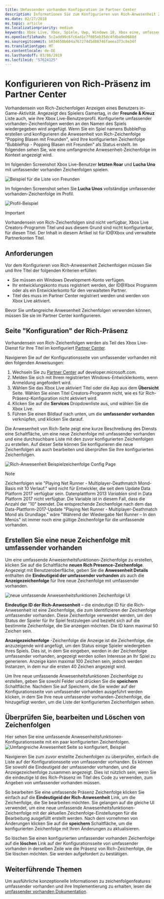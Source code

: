 ```yaml
---
title: Umfassender vorhanden Konfiguration im Partner Center
description: Informationen Sie zum Konfigurieren von Rich-Anwesenheit Zeichenfolgen im Partner Center
ms.date: 02/27/2018
ms.topic: article
ms.localizationpriority: medium
keywords: Xbox Live, Xbox, Spiele, Uwp, Windows 10, Xbox eine, umfassende Anwesenheitsfunktionen Zeichenfolgen, Partner Center
ms.openlocfilehash: 5c2add99c6fc6ad1c7f085eb35dc4fdba9e0688d
ms.sourcegitcommit: b034650b684a767274d5d88746faeea373c8e34f
ms.translationtype: MT
ms.contentlocale: de-DE
ms.lasthandoff: 03/06/2019
ms.locfileid: "57624125"
---
```

# <a name="configure-rich-presence-in-partner-center"></a>Konfigurieren von Rich-Präsenz im Partner Center

Vorhandensein von Rich-Zeichenfolgen Anzeigen eines Benutzers in-Game-Aktivität. Angezeigt des Spielers Gamertag, in der **Freunde & Kreuz** Liste auch, wie ihre Xbox Live-Benutzerprofil. Konfigurierte umfassender vorhanden-Zeichenfolgen werden an den Namen des Spiels wiedergegeben wird angefügt. Wenn Sie ein Spiel namens BubblePop erstellen und konfigurieren die Anwesenheit von Rich-Zeichenfolge "Popping Blasen mit Freunden", wird Ihre konfigurierten Zeichenfolge "BubblePop - Popping Blasen mit Freunden" als Status erstellt. Im folgenden sehen Sie, wie eine umfangreiche Anwesenheit-Zeichenfolge im Kontext angezeigt wird.

Im folgenden Screenshot Xbox Live-Benutzer **letzten Roar** und **Lucha Uno** mit umfassender vorhanden Zeichenfolgen spielen.

![Beispiel für die Liste von Freunden](../../images/rich_presence/RichPresence_FriendsList_Screen.jpg)

Im folgenden Screenshot sehen Sie **Lucha Unos** vollständige umfassender vorhanden-Zeichenfolge im Profil.

![Profil-Beispiel](../../images/rich_presence/RichPresence_Config_ProfileScreen.jpg)

> [!IMPORTANT]
> Vorhandensein von Rich-Zeichenfolgen sind nicht verfügbar, Xbox Live Creators-Programm Titel und aus diesem Grund sind nicht konfigurierbar, für diesen Titel. Der Inhalt in diesem Artikel ist für ID@Xbox und verwaltete Partnerkonten Titel.

## <a name="requirements"></a>Anforderungen

Vor dem Konfigurieren von Rich-Anwesenheit Zeichenfolgen müssen Sie und Ihre Titel der folgenden Kriterien erfüllen:

- Sie müssen ein Windows Development-Konto verfügen.
- Ihr entwicklungskonto muss registriert werden, der ID@Xbox Programm oder als ein Entwicklerkonto für den verwalteten Partner.
- Titel des muss im Partner Center registriert werden und werden von Xbox Live aktiviert.

Bevor Sie umfangreiche Anwesenheit Zeichenfolgen verwenden können, müssen Sie sie im Partner Center konfigurieren.

## <a name="rich-presence-configuration-page"></a>Seite "Konfiguration" der Rich-Präsenz

Vorhandensein von Rich-Zeichenfolgen werden als Teil des Xbox Live-Dienst für Ihre Titel im konfiguriert [Partner Center](https://partner.microsoft.com/dashboard).

Navigieren Sie auf der Konfigurationsseite von umfassender vorhanden mit den folgenden Anweisungen:

1. Wechseln Sie zu [Partner Center](https://partner.microsoft.com/dashboard) auf developer.microsoft.com.
2. Melden Sie sich mit Ihrem registrierten Windows-Entwicklerkonto, wenn Anmeldung angefordert wird.
3. Wählen Sie das Xbox Live aktiviert Titel oder die App aus dem **Übersicht** Seite. Wählen Sie einen Titel Creators-Programm nicht, wie es für Rich-Präsenz-Konfiguration nicht aktiviert wird.
4. Klicken Sie auf die **Services** Dropdownliste aus, und wählen Sie die Xbox Live.
5. Führen Sie einen Bildlauf nach unten, um die **umfassender vorhanden** verknüpfen, und klicken Sie darauf.

Die Anwesenheit von Rich-Seite zeigt eine kurze Beschreibung des Diensts eine Schaltfläche, um eine neue Zeichenfolge mit umfassender vorhanden und eine durchsuchbare Liste mit den zuvor konfigurierten Zeichenfolgen zu erstellen. Auf dieser Seite können Sie konfigurieren die neue Zeichenfolgen als auch bearbeiten und überprüfen Sie Ihre konfigurierten Zeichenfolgen.

![Rich-Anwesenheit Beispielzeichenfolge Config Page](../../images/rich_presence/RichPresence_ConfigPage_New.JPG)

> [!NOTE]
> Zeichenfolgen wie "Playing Net Runner - Multiplayer-Deathmatch Mond-Basis mit 10 Verlauf." wird nicht für Entwickler, die seit dem Update Data Platform 2017 verfügbar sein. Datenplattform 2013 *Variablen* sind in Data Platform 2017 nicht verfügbar. Die Variable ist in diesem Fall, dass die Anzahl der "10" beendet. Die entsprechende Zeichenfolge nach dem das Data-Plattform-2017-Update "Playing Net Runner - Multiplayer-Deathmatch Mond als Grundlage." wäre "Während der Wiedergabe Net Runner – In den Menüs" ist immer noch eine gültige Zeichenfolge für die umfassende vorhanden.

## <a name="create-a-new-rich-presence-string"></a>Erstellen Sie eine neue Zeichenfolge mit umfassender vorhanden

Um eine umfassende Anwesenheitsfunktionen-Zeichenfolge zu erstellen, klicken Sie auf die Schaltfläche **neuen Rich Presence-Zeichenfolge**. Angezeigt mit Benutzeroberfläche, geben Sie die **Anwesenheit Details** enthalten die **Eindeutigeid der umfassender vorhanden** als auch die **Anzeigezeichenfolge** für Ihre neue Zeichenfolge mit umfassender vorhanden.

![neue umfassende Anwesenheitsfunktionen Zeichenfolge UI](../../images/rich_presence/RichPresence_Config_NewString.JPG)

**Eindeutige ID der Rich-Anwesenheit** – die eindeutige ID für die Rich-Anwesenheit ist eine Zeichenfolge, die zum Identifizieren der Zeichenfolge umfassender vorhanden. Diese Zeichenfolge verwendet werden, um den Status der Spieler für Ihr Spiel festzulegen und bezieht sich auf die bestimmte Zeichenfolge, die Sie anzeigen möchten. Die ID kann maximal 50 Zeichen sein.

**Anzeigezeichenfolge** -Zeichenfolge die Anzeige ist die Zeichenfolge, die anzuzeigende wird angefügt, um den Status einige Spieler wiedergeben Ihres Spiels. Dies ist, in dem Sie eingeben, werden in der Zeichenfolge umfassender vorhanden, angezeigt werden sollen Interesse an Ihr Spiel zu generieren. Anzeige kann maximal 100 Zeichen sein, jedoch werden Instanzen, in dem nur die ersten 40 Zeichen angezeigt wird.

Um Ihre neue umfassende Anwesenheitsfunktionen Zeichenfolge zu erstellen, geben Sie sowohl Felder und drücken Sie die **speichern** Schaltfläche.
Nachdem Sie auf Speichern, die Sie wieder auf der Konfigurationsseite von umfassender vorhanden ausgeführt werden klicken, in dem Sie Ihre neue umfassender vorhanden-Zeichenfolge, die hinzugefügt werden, um die Liste der konfigurierten Zeichenfolgen sehen.

## <a name="review-edit-and-delete-strings"></a>Überprüfen Sie, bearbeiten und Löschen von Zeichenfolgen

Hier sehen Sie eine umfassende Anwesenheitsfunktionen-Konfigurationsseite mit ein paar konfigurierten Zeichenfolgen.
![Umfangreiche Anwesenheit Seite so konfiguriert, Beispiel](../../images/rich_presence/RichPresence_ConfigPage_Configured.JPG)

Navigieren Sie zum zuvor erstellte Zeichenfolgen zu überprüfen, einfach die Liste auf der Konfigurationsseite von umfassender vorhanden. Es können Sie sowohl die Eindeutigeid der umfassender vorhanden, und die Anzeigezeichenfolge zusammen angezeigt. Dies ist nützlich sein, wenn Sie die eindeutige Id des Rich-Präsenz im Titel des Code zu verwenden, zum Angeben von umfassender vorhanden müssen.

So bearbeiten Sie eine umfassende Präsenz Zeichenfolge klicken Sie einfach auf die **Eindeutigeid der Rich-Anwesenheit** Link, um die Zeichenfolge, die Sie bearbeiten möchten. Sie gelangen auf die gleiche UI verwendet, um eine neue umfassende Anwesenheitsfunktionen-Zeichenfolge mit der aktuellen Zeichenfolge-Einstellungen für die Bearbeitung ausgefüllt erstellt werden. Nach dem vornehmen von Änderungen klicken Sie auf die **speichern** Schaltfläche, um die konfigurierten Zeichenfolge mit Ihren Änderungen zu aktualisieren.

So löschen Sie einen konfigurierten umfassender vorhanden Zeichenfolge auf die **löschen** Link auf der Konfigurationsseite von umfassender vorhanden in derselben Zeile wie die Präsenz von Rich-Zeichenfolge, die Sie löschen möchten. Sie werden aufgefordert zu bestätigen.

## <a name="further-reading"></a>Weiterführende Themen

Um ausführliche konzeptionelle Informationen zu zeichenfolgenfeatures umfassender vorhanden und ihre Implementierung zu erhalten, lesen die [umfassender vorhanden Dokumentation](https://docs.microsoft.com/en-us/windows/uwp/xbox-live/social-platform/rich-presence-strings/rich-presence-strings-overview).